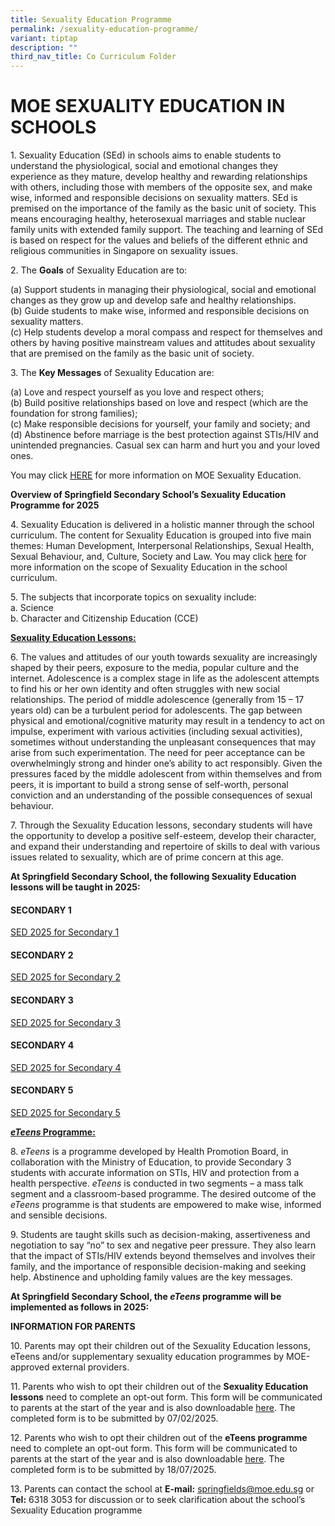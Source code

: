 ```yaml
---
title: Sexuality Education Programme
permalink: /sexuality-education-programme/
variant: tiptap
description: ""
third_nav_title: Co Curriculum Folder
---
```

<h1><strong>MOE SEXUALITY EDUCATION IN SCHOOLS</strong></h1>
<p>1. Sexuality Education (SEd) in schools aims to enable students to understand
the physiological, social and emotional changes they experience as they
mature, develop healthy and rewarding relationships with others, including
those with members of the opposite sex, and make wise, informed and responsible
decisions on sexuality matters. SEd is premised on the importance of the
family as the basic unit of society. This means encouraging healthy, heterosexual
marriages and stable nuclear family units with extended family support.
The teaching and learning of SEd is based on respect for the values and
beliefs of the different ethnic and religious communities in Singapore
on sexuality issues.</p>
<p>2. The <strong>Goals</strong> of Sexuality Education are to:</p>
<p>(a) Support students in managing their physiological, social and emotional
changes as they grow up and develop safe and healthy relationships.
<br>(b) Guide students to make wise, informed and responsible decisions on
sexuality matters.
<br>(c) Help students develop a moral compass and respect for themselves and
others by having positive mainstream values and attitudes about sexuality
that are premised on the family as the basic unit of society.</p>
<p>3. The <strong>Key Messages</strong> of Sexuality Education are:</p>
<p>(a) Love and respect yourself as you love and respect others;
<br>(b) Build positive relationships based on love and respect (which are
the foundation for strong families);
<br>(c) Make responsible decisions for yourself, your family and society;
and
<br>(d) Abstinence before marriage is the best protection against STIs/HIV
and unintended pregnancies. Casual sex can harm and hurt you and your loved
ones.</p>
<p>You may click <a href="https://go.gov.sg/moe-sexuality-education" rel="noopener noreferrer nofollow" target="_blank"><u>HERE</u></a> for
more information on MOE Sexuality Education.</p>
<p><strong>Overview of Springfield Secondary School’s Sexuality Education Programme for 2025</strong>
</p>
<p>4. Sexuality Education is delivered in a holistic manner through the school
curriculum. The content for Sexuality Education is grouped into five main
themes: Human Development, Interpersonal Relationships, Sexual Health,
Sexual Behaviour, and, Culture, Society and Law. You may click <a href="https://go.gov.sg/moe-sexuality-education-scope" rel="noopener noreferrer nofollow" target="_blank"><u>here</u></a> for
more information on the scope of Sexuality Education in the school curriculum.</p>
<p>5. The subjects that incorporate topics on sexuality include:
<br>a. Science
<br>b. Character and Citizenship Education (CCE)</p>
<p><strong><u>Sexuality Education Lessons:</u></strong>
</p>
<p>6. The values and attitudes of our youth towards sexuality are increasingly
shaped by their peers, exposure to the media, popular culture and the internet.
Adolescence is a complex stage in life as the adolescent attempts to find
his or her own identity and often struggles with new social relationships.
The period of middle adolescence (generally from 15 – 17 years old) can
be a turbulent period for adolescents. The gap between physical and emotional/cognitive
maturity may result in a tendency to act on impulse, experiment with various
activities (including sexual activities), sometimes without understanding
the unpleasant consequences that may arise from such experimentation. The
need for peer acceptance can be overwhelmingly strong and hinder one’s
ability to act responsibly. Given the pressures faced by the middle adolescent
from within themselves and from peers, it is important to build a strong
sense of self-worth, personal conviction and an understanding of the possible
consequences of sexual behaviour.</p>
<p>7. Through the Sexuality Education lessons, secondary students will have
the opportunity to develop a positive self-esteem, develop their character,
and expand their understanding and repertoire of skills to deal with various
issues related to sexuality, which are of prime concern at this age.</p>
<p><strong>At Springfield Secondary School, the following Sexuality Education lessons will be taught in 2025:</strong>
</p>
<h4><strong>SECONDARY 1</strong></h4>
<p><a href="https://www.springfieldsec.moe.edu.sg/files/2025_sec1_SEd.pdf" rel="noopener noreferrer nofollow" target="_blank"><u>SED 2025 for Secondary 1</u></a>
</p>
<h4><strong>SECONDARY 2</strong>&nbsp;</h4>
<p><a href="https://www.springfieldsec.moe.edu.sg/files/2025_sec2_SEd.pdf" rel="noopener noreferrer nofollow" target="_blank"><u>SED 2025 for Secondary 2</u></a>
</p>
<h4><strong>SECONDARY 3</strong>&nbsp;</h4>
<p><a href="https://www.springfieldsec.moe.edu.sg/files/2025_sec3_SEd.pdf" rel="noopener noreferrer nofollow" target="_blank"><u>SED 2025 for Secondary 3</u></a>
</p>
<h4><strong>SECONDARY 4</strong>&nbsp;</h4>
<p><a href="https://www.springfieldsec.moe.edu.sg/files/2025_sec4_SEd.pdf" rel="noopener noreferrer nofollow" target="_blank"><u>SED 2025 for Secondary 4</u></a>
</p>
<h4><strong>SECONDARY 5</strong>&nbsp;</h4>
<p><a href="https://www.springfieldsec.moe.edu.sg/files/2025_sec5_SEd.pdf" rel="noopener noreferrer nofollow" target="_blank"><u>SED 2025 for Secondary 5</u></a>
</p>
<p><strong><em><u>eTeens</u></em><u> Programme:</u></strong>
</p>
<p>8. <em>eTeens</em> is a programme developed by Health Promotion Board, in
collaboration with the Ministry of Education, to provide Secondary 3 students
with accurate information on STIs, HIV and protection from a health perspective. <em>eTeens</em> is
conducted in two segments – a mass talk segment and a classroom-based programme.
The desired outcome of the <em>eTeens</em> programme is that students are
empowered to make wise, informed and sensible decisions.</p>
<p>9. Students are taught skills such as decision-making, assertiveness and
negotiation to say “no” to sex and negative peer pressure. They also learn
that the impact of STIs/HIV extends beyond themselves and involves their
family, and the importance of responsible decision-making and seeking help.
Abstinence and upholding family values are the key messages.</p>
<p><strong>At Springfield Secondary School, the <em>eTeens</em> programme will be implemented as follows in 2025:</strong>
</p>
<p></p>
<p><strong>INFORMATION FOR PARENTS</strong>
</p>
<p>10. Parents may opt their children out of the Sexuality Education lessons,
eTeens and/or supplementary sexuality education programmes by MOE-approved
external providers.</p>
<p>11. Parents who wish to opt their children out of the <strong>Sexuality Education lessons</strong> need
to complete an opt-out form. This form will be communicated to parents
at the start of the year and is also downloadable <a href="https://form.gov.sg/67905619c12733e25ca3abe6" rel="noopener noreferrer nofollow" target="_blank"><u>here</u></a>. The
completed form is to be submitted by 07/02/2025.</p>
<p>12. Parents who wish to opt their children out of the <strong>eTeens programme</strong> need
to complete an opt-out form. This form will be communicated to parents
at the start of the year and is also downloadable <a href="https://form.gov.sg/67905605e278a84b54d7f79a" rel="noopener noreferrer nofollow" target="_blank"><u>here</u></a>. The
completed form is to be submitted by 18/07/2025.</p>
<p>13. Parents can contact the school at <strong>E-mail:</strong>  <a href="https://go.gov.sg/moe-sexuality-education" rel="noopener noreferrer nofollow" target="_blank">springfields@moe.edu.sg</a> or <strong>Tel:</strong> 6318
3053 for discussion or to seek clarification about the school’s Sexuality
Education programme</p>